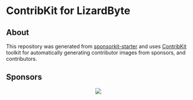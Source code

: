 # ContribKit for LizardByte

## About

This repository was generated from [sponsorkit-starter](https://github.com/Open-reSource/sponsorkit-starter)
and uses [ContribKit](https://github.com/LizardByte/contribkit/) toolkit for automatically generating contributor
images from sponsors, and contributors.

## Sponsors

<p align="center">
  <a href="https://app.lizardbyte.dev" aria-label="Sponsor LizardByte">
    <img src='https://raw.githubusercontent.com/LizardByte/sponsors/refs/heads/dist/sponsors/sponsors.svg'/>
  </a>
</p>
